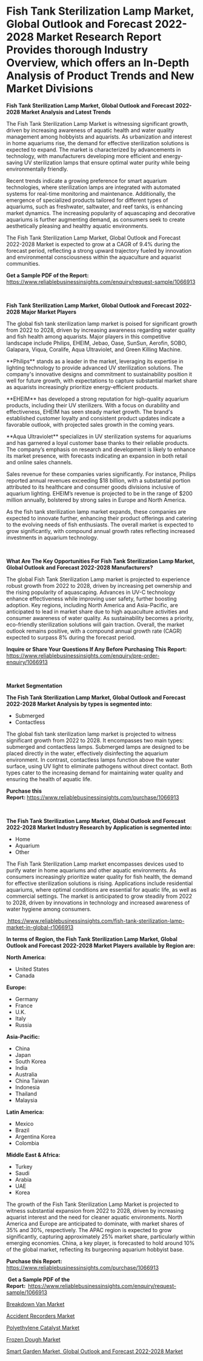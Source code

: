 <p><h1>Fish Tank Sterilization Lamp Market, Global Outlook and Forecast 2022-2028 Market Research Report Provides thorough Industry Overview, which offers an In-Depth Analysis of Product Trends and New Market Divisions</h1></p><p><strong>Fish Tank Sterilization Lamp Market, Global Outlook and Forecast 2022-2028 Market Analysis and Latest Trends</strong></p>
<p><p>The Fish Tank Sterilization Lamp Market is witnessing significant growth, driven by increasing awareness of aquatic health and water quality management among hobbyists and aquarists. As urbanization and interest in home aquariums rise, the demand for effective sterilization solutions is expected to expand. The market is characterized by advancements in technology, with manufacturers developing more efficient and energy-saving UV sterilization lamps that ensure optimal water purity while being environmentally friendly.</p><p>Recent trends indicate a growing preference for smart aquarium technologies, where sterilization lamps are integrated with automated systems for real-time monitoring and maintenance. Additionally, the emergence of specialized products tailored for different types of aquariums, such as freshwater, saltwater, and reef tanks, is enhancing market dynamics. The increasing popularity of aquascaping and decorative aquariums is further augmenting demand, as consumers seek to create aesthetically pleasing and healthy aquatic environments.</p><p>The Fish Tank Sterilization Lamp Market, Global Outlook and Forecast 2022-2028 Market is expected to grow at a CAGR of 9.4% during the forecast period, reflecting a strong upward trajectory fueled by innovation and environmental consciousness within the aquaculture and aquarist communities.</p></p>
<p><strong>Get a Sample PDF of the Report:&nbsp;</strong> <a href="https://www.reliablebusinessinsights.com/enquiry/request-sample/1066913">https://www.reliablebusinessinsights.com/enquiry/request-sample/1066913</a></p>
<p>&nbsp;</p>
<p><strong>Fish Tank Sterilization Lamp Market, Global Outlook and Forecast 2022-2028 Major Market Players</strong></p>
<p><p>The global fish tank sterilization lamp market is poised for significant growth from 2022 to 2028, driven by increasing awareness regarding water quality and fish health among aquarists. Major players in this competitive landscape include Philips, EHEIM, Jebao, Oase, SunSun, Aerofin, SOBO, Galapara, Viqua, Coralife, Aqua Ultraviolet, and Green Killing Machine.</p><p>**Philips** stands as a leader in the market, leveraging its expertise in lighting technology to provide advanced UV sterilization solutions. The company's innovative designs and commitment to sustainability position it well for future growth, with expectations to capture substantial market share as aquarists increasingly prioritize energy-efficient products.</p><p>**EHEIM** has developed a strong reputation for high-quality aquarium products, including their UV sterilizers. With a focus on durability and effectiveness, EHEIM has seen steady market growth. The brand's established customer loyalty and consistent product updates indicate a favorable outlook, with projected sales growth in the coming years.</p><p>**Aqua Ultraviolet** specializes in UV sterilization systems for aquariums and has garnered a loyal customer base thanks to their reliable products. The company’s emphasis on research and development is likely to enhance its market presence, with forecasts indicating an expansion in both retail and online sales channels.</p><p>Sales revenue for these companies varies significantly. For instance, Philips reported annual revenues exceeding $18 billion, with a substantial portion attributed to its healthcare and consumer goods divisions inclusive of aquarium lighting. EHEIM’s revenue is projected to be in the range of $200 million annually, bolstered by strong sales in Europe and North America.</p><p>As the fish tank sterilization lamp market expands, these companies are expected to innovate further, enhancing their product offerings and catering to the evolving needs of fish enthusiasts. The overall market is expected to grow significantly, with compound annual growth rates reflecting increased investments in aquarium technology.</p></p>
<p>&nbsp;</p>
<p><strong>What Are The Key Opportunities For Fish Tank Sterilization Lamp Market, Global Outlook and Forecast 2022-2028 Manufacturers?</strong></p>
<p><p>The global Fish Tank Sterilization Lamp market is projected to experience robust growth from 2022 to 2028, driven by increasing pet ownership and the rising popularity of aquascaping. Advances in UV-C technology enhance effectiveness while improving user safety, further boosting adoption. Key regions, including North America and Asia-Pacific, are anticipated to lead in market share due to high aquaculture activities and consumer awareness of water quality. As sustainability becomes a priority, eco-friendly sterilization solutions will gain traction. Overall, the market outlook remains positive, with a compound annual growth rate (CAGR) expected to surpass 8% during the forecast period.</p></p>
<p><strong>Inquire or Share Your Questions If Any Before Purchasing This Report:</strong> <a href="https://www.reliablebusinessinsights.com/enquiry/pre-order-enquiry/1066913">https://www.reliablebusinessinsights.com/enquiry/pre-order-enquiry/1066913</a></p>
<p>&nbsp;</p>
<p><strong>Market Segmentation</strong></p>
<p><strong>The Fish Tank Sterilization Lamp Market, Global Outlook and Forecast 2022-2028 Market Analysis by types is segmented into:</strong></p>
<p><ul><li>Submerged</li><li>Contactless</li></ul></p>
<p><p>The global fish tank sterilization lamp market is projected to witness significant growth from 2022 to 2028. It encompasses two main types: submerged and contactless lamps. Submerged lamps are designed to be placed directly in the water, effectively disinfecting the aquarium environment. In contrast, contactless lamps function above the water surface, using UV light to eliminate pathogens without direct contact. Both types cater to the increasing demand for maintaining water quality and ensuring the health of aquatic life.</p></p>
<p><strong>Purchase this Report:&nbsp;</strong><a href="https://www.reliablebusinessinsights.com/purchase/1066913">https://www.reliablebusinessinsights.com/purchase/1066913</a></p>
<p>&nbsp;</p>
<p><strong>The Fish Tank Sterilization Lamp Market, Global Outlook and Forecast 2022-2028 Market Industry Research by Application is segmented into:</strong></p>
<p><ul><li>Home</li><li>Aquarium</li><li>Other</li></ul></p>
<p><p>The Fish Tank Sterilization Lamp market encompasses devices used to purify water in home aquariums and other aquatic environments. As consumers increasingly prioritize water quality for fish health, the demand for effective sterilization solutions is rising. Applications include residential aquariums, where optimal conditions are essential for aquatic life, as well as commercial settings. The market is anticipated to grow steadily from 2022 to 2028, driven by innovations in technology and increased awareness of water hygiene among consumers.</p></p>
<p><a href="https://www.reliablebusinessinsights.com/fish-tank-sterilization-lamp-market-in-global-r1066913">&nbsp;https://www.reliablebusinessinsights.com/fish-tank-sterilization-lamp-market-in-global-r1066913</a></p>
<p><strong>In terms of Region, the Fish Tank Sterilization Lamp Market, Global Outlook and Forecast 2022-2028 Market Players available by Region are:</strong></p>
<p>
    <p> <strong> North America: </strong>
        <ul>
            <li>United States</li>
            <li>Canada</li>
        </ul>
        </p> 
    <p> <strong> Europe: </strong>
        <ul>
            <li>Germany</li>
            <li>France</li>
            <li>U.K.</li>
            <li>Italy</li>
            <li>Russia</li>
        </ul>
        </p> 
    <p> <strong> Asia-Pacific: </strong>
        <ul>
            <li>China</li>
            <li>Japan</li>
            <li>South Korea</li>
            <li>India</li>
            <li>Australia</li>
            <li>China Taiwan</li>
            <li>Indonesia</li>
            <li>Thailand</li>
            <li>Malaysia</li>
        </ul>
        </p> 
    <p> <strong> Latin America: </strong>
        <ul>
            <li>Mexico</li>
            <li>Brazil</li>
            <li>Argentina Korea</li>
            <li>Colombia</li>
        </ul>
        </p> 
    <p> <strong> Middle East & Africa: </strong>
        <ul>
            <li>Turkey</li>
            <li>Saudi</li>
            <li>Arabia</li>
            <li>UAE</li>
            <li>Korea</li>
        </ul>
    </p>
    </p>
<p><p>The growth of the Fish Tank Sterilization Lamp Market is projected to witness substantial expansion from 2022 to 2028, driven by increasing aquarist interest and the need for cleaner aquatic environments. North America and Europe are anticipated to dominate, with market shares of 35% and 30%, respectively. The APAC region is expected to grow significantly, capturing approximately 25% market share, particularly within emerging economies. China, a key player, is forecasted to hold around 10% of the global market, reflecting its burgeoning aquarium hobbyist base.</p></p>
<p><strong>Purchase this Report: </strong><a href="https://www.reliablebusinessinsights.com/purchase/1066913">https://www.reliablebusinessinsights.com/purchase/1066913</a></p>
<p>&nbsp;<strong>Get a Sample PDF of the Report:&nbsp;&nbsp;</strong><a href="https://www.reliablebusinessinsights.com/enquiry/request-sample/1066913">https://www.reliablebusinessinsights.com/enquiry/request-sample/1066913</a></p>
<p><strong></strong></p>
<p><p><a href="https://www.linkedin.com/pulse/global-breakdown-van-market-size-trends-analysis-regional-obzwe?trackingId=4vqzzW49QSyrfDG5C%2FCWYw%3D%3D">Breakdown Van Market</a></p><p><a href="https://www.linkedin.com/pulse/what-innovations-shaping-accident-recorders-market-application-ynupe?trackingId=DaS1N1RzQJO3IMS9YRKVzQ%3D%3D">Accident Recorders Market</a></p><p><a href="https://issuu.com/reportprime-2/docs/polyethylene-catalyst-market-size-2_2890c143fc17ae">Polyethylene Catalyst Market</a></p><p><a href="https://medium.com/@ayuzak9/the-frozen-dough-market-decisions-are-mostly-driven-by-resource-optimization-and-9f23686dbe0f">Frozen Dough Market</a></p><p><a href="https://github.com/GenaGaines34/Market-Research-Report-List-1/blob/main/smart-garden-market-global-outlook-and-forecast-2022-2028-market.md">Smart Garden Market, Global Outlook and Forecast 2022-2028 Market</a></p></p>